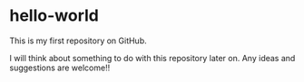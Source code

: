 # hello-world
This is my first repository on GitHub.

I will think about something to do with this repository later on.
Any ideas and suggestions are welcome!!
